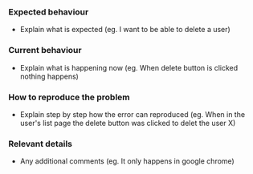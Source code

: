 ### Expected behaviour
- Explain what is expected (eg. I want to be able to delete a user)

### Current behaviour
- Explain what is happening now (eg. When delete button is clicked nothing happens)

### How to reproduce the problem
- Explain step by step how the error can reproduced (eg. When in the user's list page the delete button was clicked to delet the user X)

### Relevant details
- Any additional comments (eg. It only happens in google chrome)
